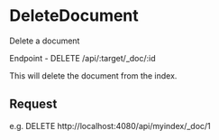 # DeleteDocument
Delete a document

Endpoint - DELETE /api/:target/_doc/:id

This will delete the document from the index.

## Request

e.g. 
DELETE http://localhost:4080/api/myindex/_doc/1
